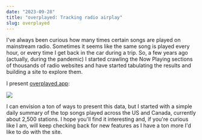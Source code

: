 ```yaml
---
date: "2023-09-28"
title: "overplayed: Tracking radio airplay"
slug: overplayed
---
```


I've always been curious how many times certain songs are played on mainstream radio. Sometimes it seems like the same song is played every hour, or every time I get back in the car during a trip. So, a few years ago (actually, during the pandemic) I started crawling the Now Playing sections of thousands of radio websites and have started tabulating the results and building a site to explore them.

I present [overplayed.app](https://overplayed.app):

[![](https://icdn.remarkedusercontent.com/s/aHR0cHM6Ly9jZG4ucmVtYXJrZWR1c2VyY29udGVudC5jb20vZmlsZS9yZW1hcmtlZC1wcm9kLzEvbWFya3MvRWJzd2lSMmIvU2NyZWVuc2hvdCUyMDIwMjMtMDktMjglMjBhdCUyMDcuMzMuMzklMjBQTS5wbmc.webp)](https://overplayed.app)

I can envision a ton of ways to present this data, but I started with a simple daily summary of the top songs played across the US and Canada, currently about 2,500 stations. I hope you'll find it interesting and, if you're curious like I am, will keep checking back for new features as I have a ton more I'd like to do with the site.
